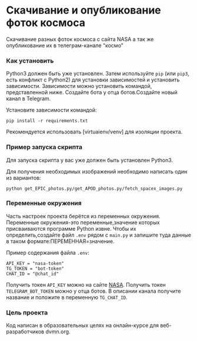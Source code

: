 # Скачивание и опубликование фоток космоса
Скачивание разных фоток космоса с сайта NASA а так же опубликование их в 
телеграм-канале "космо"

### Как установить
Python3 должен быть уже установлен.
Затем используйте `pip` (или `pip3`, есть конфликт с Python2) 
для установки зависимостей и установить зависимости.
Зависимости можно установить командой, представленной ниже.
Создайте бота у отца ботов.Создайте новый канал в Telegram.

Установите зависимости командой:
```
pip install -r requirements.txt
```
Рекомендуется использовать [virtuaienv/venv] для изоляции проекта.

### Пример запуска скрипта
Для запуска скрипта у вас уже должен быть установлен Python3.

Для получения необходимых изображений необходимо написать один из вариантов:
```
python get_EPIC_photos.py/get_APOD_photos.py/fetch_spacex_images.py
```

### Переменные окружения
Часть настроек проекта берётся из переменных окружения.
Переменные окружения-это переменные,значение которых присваиваются программе Python извне.
Чтобы их определить,создайте файл `.env` рядом с `main.py` и 
запишите туда данные в таком формате:ПЕРЕМЕННАЯ=значение.

Пример содержания файла `.env`:

```
API_KEY = "nasa-token"
TG_TOKEN = "bot-token"
CHAT_ID = "@chat_id"
```
Получить токен `API_KEY` можно на сайте [NASA](https://api.nasa.gov).
Получить токен `TELEGRAM_BOT_TOKEN` можно у отца ботов.
В описании канала получите название и положите в переменную `TG_CHAT_ID`.

### Цель проекта
Код написан в образовательных целях на онлайн-курсе для веб-разработчиков dvmn.org.
